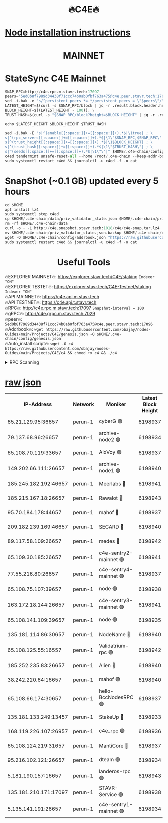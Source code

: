 <h1 align="center"> 🔥C4E🔥</h1>

[Node installation instructions](https://github.com/obajay/nodes-Guides/tree/main/Projects/C4E)
=

<h1 align="center"> MAINNET</h1>

# StateSync C4E Mainnet
```python
SNAP_RPC=http://c4e.rpc.m.stavr.tech:17097
peers="5ed0b8f7989d34438f71ccc74b0ab0fbf763a475@c4e.peer.stavr.tech:17096"
sed -i.bak -e "s/^persistent_peers *=.*/persistent_peers = \"$peers\"/" $HOME/.c4e-chain/config/config.toml
LATEST_HEIGHT=$(curl -s $SNAP_RPC/block | jq -r .result.block.header.height); \
BLOCK_HEIGHT=$((LATEST_HEIGHT - 100)); \
TRUST_HASH=$(curl -s "$SNAP_RPC/block?height=$BLOCK_HEIGHT" | jq -r .result.block_id.hash)

echo $LATEST_HEIGHT $BLOCK_HEIGHT $TRUST_HASH

sed -i.bak -E "s|^(enable[[:space:]]+=[[:space:]]+).*$|\1true| ; \
s|^(rpc_servers[[:space:]]+=[[:space:]]+).*$|\1\"$SNAP_RPC,$SNAP_RPC\"| ; \
s|^(trust_height[[:space:]]+=[[:space:]]+).*$|\1$BLOCK_HEIGHT| ; \
s|^(trust_hash[[:space:]]+=[[:space:]]+).*$|\1\"$TRUST_HASH\"| ; \
s|^(seeds[[:space:]]+=[[:space:]]+).*$|\1\"\"|" $HOME/.c4e-chain/config/config.toml
c4ed tendermint unsafe-reset-all --home /root/.c4e-chain --keep-addr-book
sudo systemctl restart c4ed && journalctl -u c4ed -f -o cat
```
# SnapShot (~0.1 GB) updated every 5 hours
```python
cd $HOME
apt install lz4
sudo systemctl stop c4ed
cp $HOME/.c4e-chain/data/priv_validator_state.json $HOME/.c4e-chain/priv_validator_state.json.backup
rm -rf $HOME/.c4e-chain/data
curl -o - -L http://c4e.snapshot.stavr.tech:1018/c4e/c4e-snap.tar.lz4 | lz4 -c -d - | tar -x -C $HOME/.c4e-chain --strip-components 2
mv $HOME/.c4e-chain/priv_validator_state.json.backup $HOME/.c4e-chain/data/priv_validator_state.json
wget -O $HOME/.c4e-chain/config/addrbook.json "https://raw.githubusercontent.com/obajay/nodes-Guides/main/Projects/C4E/addrbook.json"
sudo systemctl restart c4ed && journalctl -u c4ed -f -o cat
```
 <h1 align="center"> Useful Tools</h1>

🔥EXPLORER MAINNET🔥:  https://explorer.stavr.tech/C4E/staking            `Indexer "ON"` \
🔥EXPLORER TESTET🔥:   https://explorer.stavr.tech/C4E-Testnet/staking     `Indexer "ON"` \
🔥API MAINNET🔥:       https://c4e.api.m.stavr.tech \
🔥API TESTNET🔥:       https://c4e.api.t.stavr.tech \
🔥RPC🔥:               http://c4e.rpc.m.stavr.tech:17097                  `Snapshot-interval = 100` \
🔥gRPC🔥:              http://c4e.grpc.m.stavr.tech:7029 \
🔥peer🔥:              `5ed0b8f7989d34438f71ccc74b0ab0fbf763a475@c4e.peer.stavr.tech:17096` \
🔥Addrbook🔥:    ```wget https://raw.githubusercontent.com/obajay/nodes-Guides/main/Projects/C4E/genesis.json -O $HOME/.c4e-chain/config/genesis.json``` \
🔥Auto_install script🔥: ```wget -O c4 https://raw.githubusercontent.com/obajay/nodes-Guides/main/Projects/C4E/c4 && chmod +x c4 && ./c4```





<details>
<summary>RPC Scanning</summary>

<h2 align="center"> We scan nodes in real time every 4 hours. And we provide the final result of RPC endpoints.
We cannot influence the operation of these nodes in any way. </h2>


```python
If Voting Power is higher than 0 --> then the Node is a validator of the network and may be subject to attack and be a potential threat to the chain.
```
```python
We marked such validators with a red symbol
```

</details>

[raw json](https://rpc-check.c4e.stavr.tech/c4e/rpc-c4e-result.json)
=



<table><tr><th>IP-Address</th><th>Network</th><th>Moniker</th><th>Latest Block Height</th><th>Earliest Block Height</th><th>Catching Up</th><th>Tx Index</th><th>Voting Power</th><th>Scan Time</th></tr><tr><td>65.21.129.95:36657</td><td>perun-1</td><td>cyberG 🟢</td><td>6198937</td><td>0</td><td>False</td><td>on</td><td>0</td><td>2023-12-08T14:56:53.679010340UTC</td></tr><tr><td>79.137.68.96:26657</td><td>perun-1</td><td>archive-node2 🟢</td><td>6198934</td><td>1</td><td>False</td><td>on</td><td>0</td><td>2023-12-08T14:56:36.353742492UTC</td></tr><tr><td>65.108.70.119:33657</td><td>perun-1</td><td>AlxVoy 🟢</td><td>6198937</td><td>1</td><td>False</td><td>on</td><td>0</td><td>2023-12-08T14:56:53.310893835UTC</td></tr><tr><td>149.202.66.111:26657</td><td>perun-1</td><td>archive-node1 🟢</td><td>6198940</td><td>1</td><td>False</td><td>on</td><td>0</td><td>2023-12-08T14:57:10.008445470UTC</td></tr><tr><td>185.245.182.192:46657</td><td>perun-1</td><td>Meerlabs 🔴</td><td>6198941</td><td>1051501</td><td>False</td><td>on</td><td>493550</td><td>2023-12-08T14:57:15.665269012UTC</td></tr><tr><td>185.215.167.18:26657</td><td>perun-1</td><td>Rawalot 🔴</td><td>6198943</td><td>1090501</td><td>False</td><td>on</td><td>579034</td><td>2023-12-08T14:57:28.083189568UTC</td></tr><tr><td>95.70.184.178:44657</td><td>perun-1</td><td>mahof 🔴</td><td>6198937</td><td>2342001</td><td>False</td><td>off</td><td>1357006</td><td>2023-12-08T14:56:52.521290320UTC</td></tr><tr><td>209.182.239.169:46657</td><td>perun-1</td><td>SECARD 🔴</td><td>6198940</td><td>2616101</td><td>False</td><td>off</td><td>675729</td><td>2023-12-08T14:57:07.274204515UTC</td></tr><tr><td>89.117.58.109:26657</td><td>perun-1</td><td>medes 🔴</td><td>6198942</td><td>2826001</td><td>False</td><td>off</td><td>471345</td><td>2023-12-08T14:57:22.867810989UTC</td></tr><tr><td>65.109.30.185:26657</td><td>perun-1</td><td>c4e-sentry2-mainnet 🟢</td><td>6198941</td><td>5186001</td><td>False</td><td>on</td><td>0</td><td>2023-12-08T14:57:15.314866604UTC</td></tr><tr><td>77.55.216.80:26657</td><td>perun-1</td><td>c4e-sentry4-mainnet 🟢</td><td>6198937</td><td>5187001</td><td>False</td><td>on</td><td>0</td><td>2023-12-08T14:56:52.928325955UTC</td></tr><tr><td>65.108.75.107:39657</td><td>perun-1</td><td>node 🟢</td><td>6198938</td><td>5198801</td><td>False</td><td>on</td><td>0</td><td>2023-12-08T14:56:56.379084175UTC</td></tr><tr><td>163.172.18.144:26657</td><td>perun-1</td><td>c4e-sentry3-mainnet 🟢</td><td>6198941</td><td>5286001</td><td>False</td><td>on</td><td>0</td><td>2023-12-08T14:57:16.393183793UTC</td></tr><tr><td>65.108.141.109:39657</td><td>perun-1</td><td>node 🟢</td><td>6198935</td><td>5303301</td><td>False</td><td>on</td><td>0</td><td>2023-12-08T14:56:39.204009908UTC</td></tr><tr><td>135.181.114.86:30657</td><td>perun-1</td><td>NodeName 🔴</td><td>6198940</td><td>5508301</td><td>False</td><td>off</td><td>333717</td><td>2023-12-08T14:57:10.418725701UTC</td></tr><tr><td>65.108.125.55:16557</td><td>perun-1</td><td>Validatrium-rpc 🟢</td><td>6198942</td><td>5551301</td><td>False</td><td>on</td><td>0</td><td>2023-12-08T14:57:25.320012920UTC</td></tr><tr><td>185.252.235.83:26657</td><td>perun-1</td><td>Alien 🔴</td><td>6198940</td><td>5736001</td><td>False</td><td>on</td><td>380508</td><td>2023-12-08T14:57:10.786261310UTC</td></tr><tr><td>38.242.220.64:16657</td><td>perun-1</td><td>mahof 🟢</td><td>6198940</td><td>5980001</td><td>False</td><td>off</td><td>0</td><td>2023-12-08T14:57:07.642625595UTC</td></tr><tr><td>65.108.66.174:30657</td><td>perun-1</td><td>hello-BccNodesRPC 🟢</td><td>6198937</td><td>5985401</td><td>False</td><td>on</td><td>0</td><td>2023-12-08T14:56:54.016571511UTC</td></tr><tr><td>135.181.133.249:13457</td><td>perun-1</td><td>StakeUp 🔴</td><td>6198933</td><td>6015001</td><td>False</td><td>on</td><td>1357007</td><td>2023-12-08T14:56:29.386293627UTC</td></tr><tr><td>168.119.226.107:26957</td><td>perun-1</td><td>c4e_rpc 🟢</td><td>6198936</td><td>6098936</td><td>False</td><td>on</td><td>0</td><td>2023-12-08T14:56:45.624509697UTC</td></tr><tr><td>65.108.124.219:31657</td><td>perun-1</td><td>MantiCore 🔴</td><td>6198937</td><td>6098937</td><td>False</td><td>off</td><td>837547</td><td>2023-12-08T14:56:52.112239121UTC</td></tr><tr><td>95.216.102.121:26657</td><td>perun-1</td><td>dteam 🟢</td><td>6198934</td><td>6189001</td><td>False</td><td>on</td><td>0</td><td>2023-12-08T14:56:36.706382192UTC</td></tr><tr><td>5.181.190.157:16657</td><td>perun-1</td><td>landeros-rpc 🟢</td><td>6198943</td><td>6192001</td><td>False</td><td>on</td><td>0</td><td>2023-12-08T14:57:27.743735826UTC</td></tr><tr><td>135.181.210.171:17097</td><td>perun-1</td><td>STAVR-Service 🟢</td><td>6198938</td><td>6196801</td><td>False</td><td>on</td><td>0</td><td>2023-12-08T14:56:58.798804714UTC</td></tr><tr><td>5.135.141.191:26657</td><td>perun-1</td><td>c4e-sentry1-mainnet 🟢</td><td>6198934</td><td>6198001</td><td>False</td><td>on</td><td>0</td><td>2023-12-08T14:56:35.931321522UTC</td></tr></table>

